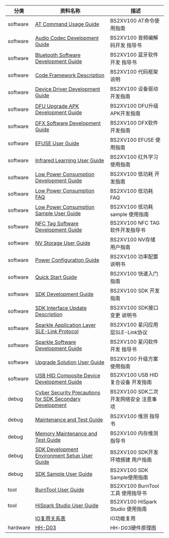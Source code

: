 | 分类     | 资料名称                                                     | 描述                                  |
| -------- | ------------------------------------------------------------ | ------------------------------------- |
| software | <a href="software/AT Command Usage Guide/BS2XV100 AT命令 使用指南.md">AT Command Usage Guide</a> | BS2XV100 AT命令使用指南               |
| software | <a href="software/Audio Codec Development Guide/BS2XV100 音频编解码开发 指导书.md">Audio Codec Development Guide</a> | BS2XV100 音频编解码开发 指导书        |
| software | <a href="software/Bluetooth Software Development Guide/BS2XV100 蓝牙软件开发 指导书.md">Bluetooth Software Development Guide</a> | BS2XV100 蓝牙软件开发 指导书          |
| software | <a href="software/Code Framework Description/BS2XV100 代码框架说明.md">Code Framework Description</a> | BS2XV100 代码框架说明                 |
| software | <a href="software/Device Driver Development Guide/BS2XV100 设备驱动 开发指南.md">Device Driver Development Guide</a> | BS2XV100 设备驱动 开发指南            |
| software | <a href="software/DFU Upgrade APK Development Guide/BS2XV100 DFU升级APK开发指南.md">DFU Upgrade APK Development Guide</a> | BS2XV100 DFU升级APK开发指南           |
| software | <a href="software/DFX Software Development Guide/BS2XV100 DFX软件 开发指南.md">DFX Software Development Guide</a> | BS2XV100 DFX软件 开发指南             |
| software | <a href="software/EFUSE User Guide/BS2XV100 EFUSE 使用指南.md">EFUSE User Guide</a> | BS2XV100 EFUSE 使用指南               |
| software | <a href="software/Infrared Learning User Guide/BS2XV100 红外学习使用指南.md">Infrared Learning User Guide</a> | BS2XV100 红外学习使用指南             |
| software | <a href="software/Low Power Consumption Development Guide/BS2XV100 低功耗 开发指南.md">Low Power Consumption Development Guide</a> | BS2XV100 低功耗 开发指南              |
| software | <a href="software/Low Power Consumption FAQ/BS2XV100 低功耗FAQ.md">Low Power Consumption FAQ</a> | BS2XV100 低功耗FAQ                    |
| software | <a href="software/Low Power Consumption Sample User Guide/BS2XV100 低功耗sample 使用指南.md">Low Power Consumption Sample User Guide</a> | BS2XV100 低功耗sample 使用指南        |
| software | <a href="software/NFC Tag Software Development Guide/BS2XV100 NFC TAG 软件开发指导书.md">NFC Tag Software Development Guide</a> | BS2XV100 NFC TAG 软件开发指导书       |
| software | <a href="software/NV Storage User Guide/BS2XV100 NV存储 用户指南.md">NV Storage User Guide</a> | BS2XV100 NV存储 用户指南              |
| software | <a href="software/Power Configuration Guide/BS2XV100 功率配置 说明书.md">Power Configuration Guide</a> | BS2XV100 功率配置 说明书              |
| software | <a href="software/Quick Start Guide/BS2XV100 快速入门指南.md">Quick Start Guide</a> | BS2XV100 快速入门指南                 |
| software | <a href="software/SDK Development Guide/BS2XV100 SDK 开发指南.md">SDK Development Guide</a> | BS2XV100 SDK 开发指南                 |
| software | <a href="software/SDK Interface Update Description/BS2XV100 SDK接口变更 说明书.md">SDK Interface Update Description</a> | BS2XV100 SDK接口变更 说明书           |
| software | <a href="software/Sparkle Application Layer SLE-Link Protocol/BS2XV100 星闪应用层SLE-Link协议.md">Sparkle Application Layer SLE-Link Protocol</a> | BS2XV100 星闪应用层SLE-Link协议       |
| software | <a href="software/Sparkle Software Development Guide/BS2XV100 星闪软件开发 指导书.md">Sparkle Software Development Guide</a> | BS2XV100 星闪软件开发 指导书          |
| software | <a href="software/Upgrade Solution User Guide/BS2XV100 升级方案 使用指南.md">Upgrade Solution User Guide</a> | BS2XV100 升级方案 使用指南            |
| software | <a href="software/USB HID Composite Device Development Guide/BS2XV100 USB HID复合设备 开发指南.md">USB HID Composite Device Development Guide</a> | BS2XV100 USB HID复合设备 开发指南     |
| debug    | <a href="debug/Cyber Security Precautions for SDK Secondary Development/BS2XV100 SDK二次开发网络安全 注意事项.md">Cyber Security Precautions for SDK Secondary Development</a> | BS2XV100 SDK二次开发网络安全 注意事项 |
| debug    | <a href="debug/Maintenance and Test Guide/BS2XV100 维测 指导书.md">Maintenance and Test Guide</a> | BS2XV100 维测 指导书                  |
| debug    | <a href="debug/Memory Maintenance and Test Guide/BS2XV100 内存维测 指导书.md">Memory Maintenance and Test Guide</a> | BS2XV100 内存维测 指导书              |
| debug    | <a href="debug/SDK Development Environment Setup User Guide/BS2XV100 SDK开发环境搭建 用户指南.md">SDK Development Environment Setup User Guide</a> | BS2XV100 SDK开发环境搭建 用户指南     |
| debug    | <a href="debug/SDK Sample User Guide/BS2XV100 SDK Sample使用指南.md">SDK Sample User Guide</a> | BS2XV100 SDK Sample使用指南           |
| tool     | <a href="tool/BurnTool User Guide/BS2XV100 BurnTool工具 使用指导书.md">BurnTool User Guide</a> | BS2XV100 BurnTool工具 使用指导书      |
| tool     | <a href="tool/HiSpark Studio User Guide/BS2XV100 HiSpark Studio 使用指南.md">HiSpark Studio User Guide</a> | BS2XV100 HiSpark Studio 使用指南      |
|          | [IO复用关系表](IO复用关系表.md)                              | IO功能复用                            |
| hardware | <a href="hardware/HH-D03/HH-D03_原理图_V01.pdf">HH-D03</a>   | HH-D03硬件原理图                      |
